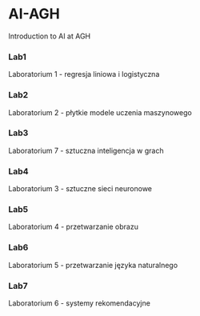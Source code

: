 # AI-AGH
Introduction to AI at AGH

### Lab1
Laboratorium 1 - regresja liniowa i logistyczna

### Lab2
Laboratorium 2 - płytkie modele uczenia maszynowego

### Lab3
Laboratorium 7 - sztuczna inteligencja w grach

### Lab4
Laboratorium 3 - sztuczne sieci neuronowe

### Lab5
Laboratorium 4 - przetwarzanie obrazu

### Lab6
Laboratorium 5 - przetwarzanie języka naturalnego

### Lab7
Laboratorium 6 - systemy rekomendacyjne
